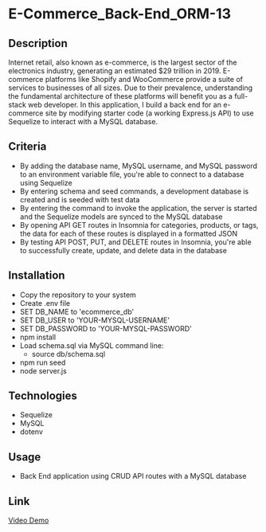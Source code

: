 # E-Commerce_Back-End_ORM-13

## Description
Internet retail, also known as e-commerce, is the largest sector of the electronics industry, generating an estimated $29 trillion in 2019. E-commerce platforms like Shopify and WooCommerce provide a suite of services to businesses of all sizes. Due to their prevalence, understanding the fundamental architecture of these platforms will benefit you as a full-stack web developer.
In this application, I build a back end for an e-commerce site by modifying starter code (a working Express.js API) to use Sequelize to interact with a MySQL database.

## Criteria
* By adding the database name, MySQL username, and MySQL password to an environment variable file, you're able to connect to a database using Sequelize
* By entering schema and seed commands, a development database is created and is seeded with test data
* By entering the command to invoke the application, the server is started and the Sequelize models are synced to the MySQL database
* By opening API GET routes in Insomnia for categories, products, or tags, the data for each of these routes is displayed in a formatted JSON
* By testing API POST, PUT, and DELETE routes in Insomnia, you're able to successfully create, update, and delete data in the database

## Installation
* Copy the repository to your system
* Create .env file
* SET DB_NAME to 'ecommerce_db'
* SET DB_USER to 'YOUR-MYSQL-USERNAME'
* SET DB_PASSWORD to 'YOUR-MYSQL-PASSWORD'
* npm install
* Load schema.sql via MySQL command line:
    - source db/schema.sql
* npm run seed
* node server.js

## Technologies
* Sequelize
* MySQL
* dotenv

## Usage
* Back End application using CRUD API routes with a MySQL database

## Link
[Video Demo](https://drive.google.com/file/d/1qwQMUzNpGh715QLcwjWgc8gqOlAmMWoP/view)